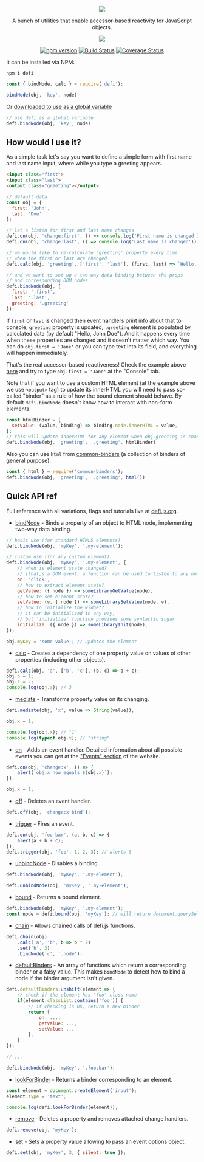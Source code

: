 <p align="center">

<a href="https://defi.js.org">
  <img src="https://defijs.github.io/assets/logo.svg" />
</a>

</p>

<p align="center">A bunch of utilities that enable accessor-based reactivity for JavaScript objects.</p>



<p align="center">
  <img src="https://defijs.github.io/assets/defi_demo.gif" />
</p>

<p align="center">
<a href="https://badge.fury.io/js/defi" rel="nofollow"><img src="https://camo.githubusercontent.com/b31c945ec1f09892388cda654d117de5c6aa3ed6/68747470733a2f2f62616467652e667572792e696f2f6a732f646566692e737667" alt="npm version" data-canonical-src="https://badge.fury.io/js/defi.svg" style="max-width:100%;"></a> <a href="https://travis-ci.org/defi/defi" rel="nofollow"><img src="https://camo.githubusercontent.com/08c41f8284a28f9799ed1eb27eac080cf445ec3e/68747470733a2f2f7472617669732d63692e6f72672f646566696a732f646566692e737667" alt="Build Status" data-canonical-src="https://travis-ci.org/defijs/defi.svg" style="max-width:100%;"></a> <a href="https://coveralls.io/github/defijs/defi?branch=master" rel="nofollow"><img src="https://camo.githubusercontent.com/526676c4a2e526e118492ff4eb25a87e71f92bfa/68747470733a2f2f636f766572616c6c732e696f2f7265706f732f6769746875622f646566696a732f646566692f62616467652e7376673f6272616e63683d6d6173746572" alt="Coverage Status" data-canonical-src="https://coveralls.io/repos/github/defijs/defi/badge.svg?branch=master" style="max-width:100%;"></a>


</p>


It can be installed via NPM:
```
npm i defi
```
```js
const { bindNode, calc } = require('defi');

bindNode(obj, 'key', node)
```

Or [downloaded to use as a global variable](https://github.com/defijs/defi/tree/gh-pages)

```js
// use defi as a global variable
defi.bindNode(obj, 'key', node)
```


## How would I use it?

As a simple task let's say you want to define a simple form with first name and last name input, where while you type a greeting appears.

```html
<input class="first">
<input class="last">
<output class="greeting"></output>
```

```js
// default data
const obj = {
  first: 'John',
  last: 'Doe'
};

// let's listen for first and last name changes
defi.on(obj, 'change:first', () => console.log('First name is changed'));
defi.on(obj, 'change:last', () => console.log('Last name is changed'));

// we would like to re-calculate 'greeting' property every time
// when the first or last are changed
defi.calc(obj, 'greeting', ['first', 'last'], (first, last) => `Hello, ${first} ${last}`);

// and we want to set up a two-way data binding between the props
// and corresponding DOM nodes
defi.bindNode(obj, {
  first: '.first',
  last: '.last',
  greeting: '.greeting'
});
```

If `first` or `last` is changed then event handlers print info about that to console, `greeting` property is updated, `.greeting` element is populated by calculated data (by default "Hello, John Doe"). And it happens every time when these properties are changed and it doesn't matter which way. You can do `obj.first = 'Jane'` or you can type text into its field, and everything will happen immediately.

That's the real accessor-based reactiveness! Check the example above [here](https://jsbin.com/hakunotaqo/edit?html,js,console,output) and try to type `obj.first = 'Jane'` at the "Console" tab.

Note that if you want to use a custom HTML element (at the example above we use ``<output>`` tag) to update its innerHTML you will need to pass so-called "binder" as a rule of how the bound element should behave. By default ``defi.bindNode`` doesn't know how to interact with non-form elements.


```js
const htmlBinder = {
  setValue: (value, binding) => binding.node.innerHTML = value,
};
// this will update innerHTML for any element when obj.greeting is changed
defi.bindNode(obj, 'greeting', '.greeting', htmlBinder)
```

Also you can use ``html`` from [common-binders](https://github.com/defijs/common-binders) (a collection of binders of general purpose).

```js
const { html } = require('common-binders');
defi.bindNode(obj, 'greeting', '.greeting', html())
```

## Quick API ref

Full reference with all variations, flags and tutorials live at [defi.js.org](http://defi.js.org).


- [bindNode](https://defi.js.org/#!defi.bindNode) - Binds a property of an object to HTML node, implementing two-way data binding.

```js
// basic use (for standard HTML5 elements)
defi.bindNode(obj, 'myKey', '.my-element');

// custom use (for any custom element)
defi.bindNode(obj, 'myKey', '.my-element', {
    // when is element state changed?
    // (that,s a DOM event; a function can be used to listen to any non-DOM events)
    on: 'click',
    // how to extract element state?
    getValue: ({ node }) => someLibraryGetValue(node),
    // how to set element state?
    setValue: (v, { node }) => someLibrarySetValue(node, v),
    // how to initialize the widget?
    // it can be initialized in any way,
    // but 'initialize' function provides some syntactic sugar
    initialize: ({ node }) => someLibraryInit(node),
});

obj.myKey = 'some value'; // updates the element
```

- [calc](https://defi.js.org/#!defi.calc) - Creates a dependency of one property value on values of other properties (including other objects).

```js
defi.calc(obj, 'a', ['b', 'c'], (b, c) => b + c);
obj.b = 1;
obj.c = 2;
console.log(obj.a); // 3
```

- [mediate](https://defi.js.org/#!defi.mediate) - Transforms property value on its changing.

```js
defi.mediate(obj, 'x', value => String(value));

obj.x = 1;

console.log(obj.x); // "1"
console.log(typeof obj.x); // "string"
```


- [on](https://defi.js.org/#!defi.on) - Adds an event handler. Detailed information about all possible events you can get at the ["Events" section](https://defi.js.org/#!events) of the website.

```js
defi.on(obj, 'change:x', () => {
	alert(`obj.x now equals ${obj.x}`);
});

obj.x = 1;
```

- [off](https://defi.js.org/#!defi.off) - Deletes an event handler.

```js
defi.off(obj, 'change:x bind');
```

- [trigger](https://defi.js.org/#!defi.trigger) - Fires an event.

```js
defi.on(obj, 'foo bar', (a, b, c) => {
	alert(a + b + c);
});
defi.trigger(obj, 'foo', 1, 2, 3); // alerts 6
```

- [unbindNode](https://defi.js.org/#!defi.unbindNode) - Disables a binding.

```js
defi.bindNode(obj, 'myKey', '.my-element');

defi.unbindNode(obj, 'myKey', '.my-element');
```

- [bound](https://defi.js.org/#!defi.bound) - Returns a bound element.

```js
defi.bindNode(obj, 'myKey', '.my-element');
const node = defi.bound(obj, 'myKey'); // will return document.querySelector('.my-element')
```

- [chain](https://defi.js.org/#!defi.chain) - Allows chained calls of defi.js functions.

```js
defi.chain(obj)
    .calc('a', 'b', b => b * 2)
    .set('b', 3)
    .bindNode('c', '.node');
```

- [defaultBinders](https://defi.js.org/#!defi.defaultBinders) - An array of functions which return a corresponding binder or a falsy value. This makes ``bindNode`` to detect how to bind a node if the binder argument isn't given.

```js
defi.defaultBinders.unshift(element => {
	// check if the element has "foo" class name
	if(element.classList.contains('foo')) {
		// if checking is OK, return a new binder
		return {
			on: ...,
			getValue: ...,
			setValue: ...
		};
	}
});

// ...

defi.bindNode(obj, 'myKey', '.foo.bar');

```

- [lookForBinder](https://defi.js.org/#!defi.lookForBinder) - Returns a binder corresponding to an element.

```js
const element = document.createElement('input');
element.type = 'text';

console.log(defi.lookForBinder(element));
```

- [remove](https://defi.js.org/#!defi.remove) - Deletes a property and removes attached change handlers.

```js
defi.remove(obj, 'myKey');
```

- [set](https://defi.js.org/#!defi.set) - Sets a property value allowing to pass an event options object.

```js
defi.set(obj, 'myKey', 3, { silent: true });
```
